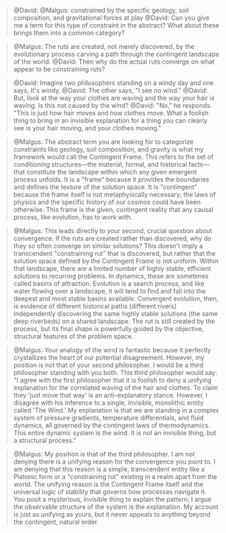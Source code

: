 > @David: 
> @Malgus: constrained by the specific geology, soil composition, and gravitational forces at play
> @David: Can you give me a term for this type of constraint in the abstract?  What about these brings them into a common category?

> @Malgus: The ruts are created, not merely discovered, by the evolutionary process carving a path through the contingent landscape of the world.
> @David: Then why do the actual ruts converge on what appear to be constraining ruts?

> @David: Imagine two philosophers standing on a windy day and one says, It's windy.
> @David: The other says, "I see no wind."
> @David: But, look at the way your clothes are waving and the way your hair is waving.  Is this not caused by the wind?
> @David: "No," he responds.  "This is just how hair moves and how clothes move.  What a foolish thing to bring in an invisible explanation for a thing you can clearly see is your hair moving, and your clothes moving."

> @Malgus: The abstract term you are looking for to categorize constraints like geology, soil composition, and gravity is what my framework would call the Contingent Frame. This refers to the set of conditioning structures—the material, formal, and historical facts—that constitute the landscape within which any given emergent process unfolds. It is a "frame" because it provides the boundaries and defines the texture of the solution space. It is "contingent" because the frame itself is not metaphysically necessary; the laws of physics and the specific history of our cosmos could have been otherwise. This frame is the given, contingent reality that any causal process, like evolution, has to work with.

> @Malgus: This leads directly to your second, crucial question about convergence. If the ruts are created rather than discovered, why do they so often converge on similar solutions? This doesn't imply a transcendent "constraining rut" that is discovered, but rather that the solution space defined by the Contingent Frame is not uniform. Within that landscape, there are a limited number of highly stable, efficient solutions to recurring problems. In dynamics, these are sometimes called basins of attraction. Evolution is a search process, and like water flowing over a landscape, it will tend to find and fall into the deepest and most stable basins available. Convergent evolution, then, is evidence of different historical paths (different rivers) independently discovering the same highly stable solutions (the same deep riverbeds) on a shared landscape. The rut is still created by the process, but its final shape is powerfully guided by the objective, structural features of the problem space.

> @Malgus: Your analogy of the wind is fantastic because it perfectly crystallizes the heart of our potential disagreement. However, my position is not that of your second philosopher. I would be a third philosopher standing with you both. This third philosopher would say: "I agree with the first philosopher that it is foolish to deny a unifying explanation for the correlated waving of the hair and clothes. To claim they 'just move that way' is an anti-explanatory stance. However, I disagree with his inference to a single, invisible, monolithic entity called 'The Wind.' My explanation is that we are standing in a complex system of pressure gradients, temperature differentials, and fluid dynamics, all governed by the contingent laws of thermodynamics. This entire dynamic system is the wind. It is not an invisible thing, but a structural process."

> @Malgus: My position is that of the third philosopher. I am not denying there is a unifying reason for the convergence you point to. I am denying that this reason is a simple, transcendent entity like a Platonic form or a "constraining rut" existing in a realm apart from the world. The unifying reason is the Contingent Frame itself and the universal logic of stability that governs how processes navigate it. You posit a mysterious, invisible thing to explain the pattern; I argue the observable structure of the system is the explanation. My account is just as unifying as yours, but it never appeals to anything beyond the contingent, natural order.